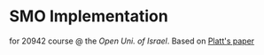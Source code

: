 # SMO Implementation
for 20942 course @ the *Open Uni. of Israel*.
Based on [Platt's paper](https://www.microsoft.com/en-us/research/uploads/prod/1998/04/sequential-minimal-optimization.pdf)
